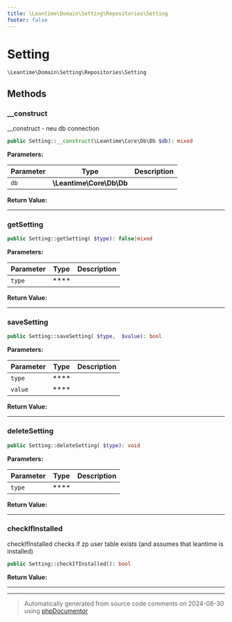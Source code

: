 ```yaml
---
title: \Leantime\Domain\Setting\Repositories\Setting
footer: false
---
```


# Setting




`\Leantime\Domain\Setting\Repositories\Setting`




## Methods

### __construct

__construct - neu db connection

```php
public Setting::__construct(\Leantime\Core\Db\Db $db): mixed
```








**Parameters:**

| Parameter | Type | Description |
|-----------|------|-------------|
| `db` | **\Leantime\Core\Db\Db** |  |


**Return Value:**





---
### getSetting



```php
public Setting::getSetting( $type): false|mixed
```








**Parameters:**

| Parameter | Type | Description |
|-----------|------|-------------|
| `type` | **** |  |


**Return Value:**





---
### saveSetting



```php
public Setting::saveSetting( $type,  $value): bool
```








**Parameters:**

| Parameter | Type | Description |
|-----------|------|-------------|
| `type` | **** |  |
| `value` | **** |  |


**Return Value:**





---
### deleteSetting



```php
public Setting::deleteSetting( $type): void
```








**Parameters:**

| Parameter | Type | Description |
|-----------|------|-------------|
| `type` | **** |  |


**Return Value:**





---
### checkIfInstalled

checkIfInstalled checks if zp user table exists (and assumes that leantime is installed)

```php
public Setting::checkIfInstalled(): bool
```









**Return Value:**





---


---
> Automatically generated from source code comments on 2024-08-30 using [phpDocumentor](http://www.phpdoc.org/)
